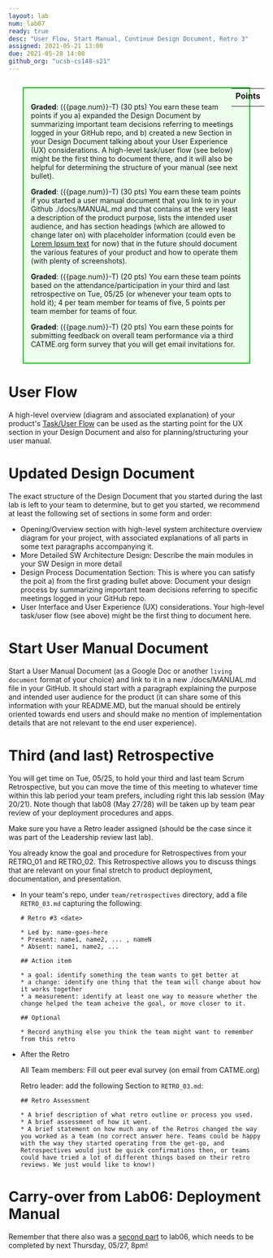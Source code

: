 ```yaml
---
layout: lab
num: lab07
ready: true
desc: "User Flow, Start Manual, Continue Design Document, Retro 3"
assigned: 2021-05-21 13:00
due: 2021-05-28 14:00
github_org: "ucsb-cs148-s21"
---
```


<style>
div.grade { margin: 2em; padding: 1em; border: 2px solid #0c0; background-color: #efe; }   
</style>

<div style="float:right; width: auto;">

<table style="margin-top:1em;">
<tr>
   <th>Points</th>
</tr>
<tr>
   <td class="pointCount"></td>
</tr>
</table>

</div>

<div class="grade" markdown="1">

**Graded**: ({{page.num}}-T) (30 pts) You earn these team points if you a) expanded the Design Document by summarizing important team decisions referring to meetings logged in your GitHub repo, and b) created a new Section in your Design Document talking about your User Experience (UX) considerations. A high-level task/user flow (see below) might be the first thing to document there, and it will also be helpful for determining the structure of your manual (see next bullet).

**Graded**: ({{page.num}}-T) (30 pts) You earn these team points if you started a user manual document that you link to in your Github ./docs/MANUAL.md and that contains at the very least a description of the product purpose, lists the intended user audience, and has section headings (which are allowed to change later on) with placeholder information (could even be [Lorem Ipsum text](https://www.lipsum.com/) for now) that in the future should document the various features of your product and how to operate them (with plenty of screenshots).  

**Graded**: ({{page.num}}-T) (20 pts) You earn these team points based on the attendance/participation in your third and last retrospective on Tue, 05/25 (or whenever your team opts to hold it); 4 per team member for teams of five, 5 points per team member for teams of four.

**Graded**: ({{page.num}}-T) (20 pts) You earn these points for submitting feedback on overall team performance via a third CATME.org form survey that you will get email invitations for.
</div>


# User Flow 
A high-level overview (diagram and associated explanation) of your product's 
[Task/User Flow](https://careerfoundry.com/en/blog/ux-design/what-are-user-flows/) can be used as the starting point for the UX section in your Design Document and also for planning/structuring your user manual.


# Updated Design Document
The exact structure of the Design Document that you started during the last lab is left to your team to determine, but to get you started, we recommend at least the following set of sections in some form and order: 
* Opening/Overview section with high-level system architecture overview diagram for your project, with associated explanations of all parts in some text paragraphs accompanying it.
* More Detailed SW Architecture Design: Describe the main modules in your SW Design in more detail
* Design Process Documentation Section: This is where you can satisfy the poit a) from the first grading bullet above: Document your design process by summarizing important team decisions referring to specific meetings logged in your GitHub repo.
* User Interface and User Experience (UX) considerations. Your high-level task/user flow (see above) might be the first thing to document here.

# Start User Manual Document
Start a User Manual Document (as a Google Doc or another `living document` format of your choice) and link to it in a new ./docs/MANUAL.md file in your GitHub. 
It should start with a paragraph explaining the purpose and intended user audience for the product (it can share some of this information with your README.MD, but the manual should be entirely oriented towards end users and should make no mention of implementation details that are not relevant to the end user experience).   


# Third (and last) Retrospective 

You will get time on Tue, 05/25, to hold your third and last team Scrum Retrospective, but you can move the time of this meeting to whatever time within this lab period your team prefers, including right this lab session (May 20/21). Note though that lab08 (May 27/28) will be taken up by team pear review of your deployment procedures and apps. 

Make sure you have a Retro leader assigned (should be the case since it was part of the Leadership review last lab).

You already know the goal and procedure for Retrospectives from your RETRO_01 and RETRO_02. This Retrospective allows you to discuss things that are relevant on your final stretch to product deployment, documentation, and presentation.


* In your team's repo, under `team/retrospectives` directory, add a file `RETRO_03.md` capturing the following:

  ```
  # Retro #3 <date>

  * Led by: name-goes-here
  * Present: name1, name2, ... , nameN
  * Absent: name1, name2, ...

  ## Action item

  * a goal: identify something the team wants to get better at
  * a change: identify one thing that the team will change about how it works together
  * a measurement: identify at least one way to measure whether the change helped the team acheive the goal, or move closer to it.

  ## Optional

  * Record anything else you think the team might want to remember from this retro

  ```

* After the Retro

  All Team members: Fill out peer eval survey (on email from CATME.org)
  
  Retro leader: add the following Section to `RETRO_03.md`:
  
  ```
  ## Retro Assessment

  * A brief description of what retro outline or process you used.
  * A brief assessment of how it went.
  * A brief statement on how much any of the Retros changed the way you worked as a team (no correct answer here. Teams could be happy with the way they started operating from the get-go, and Retrospectives would just be quick confirmations then, or teams could have tried a lot of different things based on their retro reviews. We just would like to know!)
  ```
 
   

# Carry-over from Lab06: Deployment Manual

Remember that there also was a [second part](https://ucsb-cs148.github.io/s21/lab/lab06-ops/) to lab06, which needs to be completed by next Thursday, 05/27, 8pm!  
